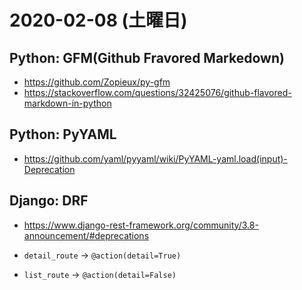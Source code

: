 # 2020-02-08 (土曜日)

## Python: GFM(Github Fravored Markedown)

- https://github.com/Zopieux/py-gfm 
- https://stackoverflow.com/questions/32425076/github-flavored-markdown-in-python

## Python: PyYAML

- https://github.com/yaml/pyyaml/wiki/PyYAML-yaml.load(input)-Deprecation

## Django: DRF

- https://www.django-rest-framework.org/community/3.8-announcement/#deprecations

- `detail_route` ->  `@action(detail=True)`
- `list_route` ->  `@action(detail=False)`
